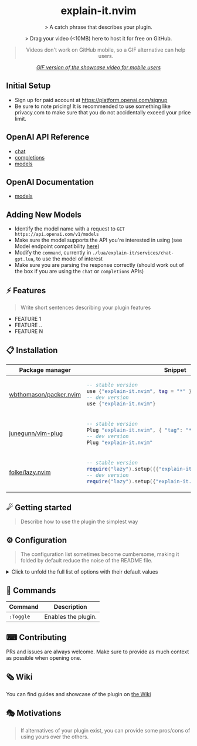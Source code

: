 <p align="center">
  <h1 align="center">explain-it.nvim</h2>
</p>

<p align="center">
    > A catch phrase that describes your plugin.
</p>

<div align="center">
    > Drag your video (<10MB) here to host it for free on GitHub.
</div>

<div align="center">

> Videos don't work on GitHub mobile, so a GIF alternative can help users.

_[GIF version of the showcase video for mobile users](SHOWCASE_GIF_LINK)_

</div>

## Initial Setup

* Sign up for paid account at https://platform.openai.com/signup
* Be sure to note pricing! It is recommended to use something like privacy.com to make sure that you do not accidentally exceed your price limit.

## OpenAI API Reference

* [chat](https://platform.openai.com/docs/api-reference/chat)
* [completions](https://platform.openai.com/docs/api-reference/completions)
* [models](https://platform.openai.com/docs/api-reference/models)

## OpenAI Documentation

* [models](https://platform.openai.com/docs/models/overview)

## Adding New Models

* Identify the model name with a request to `GET https://api.openai.com/v1/models`
* Make sure the model supports the API you're interested in using (see Model endpoint compatibility [here](https://platform.openai.com/docs/models/model-endpoint-compatibility))
* Modify the `command`, currently in `./lua/explain-it/services/chat-gpt.lua`, to use the model of interest
* Make sure you are parsing the response correctly (should work out of the box if you are using the `chat` or `completions` APIs)

## ⚡️ Features

> Write short sentences describing your plugin features

- FEATURE 1
- FEATURE ..
- FEATURE N

## 📋 Installation

<div align="center">
<table>
<thead>
<tr>
<th>Package manager</th>
<th>Snippet</th>
</tr>
</thead>
<tbody>
<tr>
<td>

[wbthomason/packer.nvim](https://github.com/wbthomason/packer.nvim)

</td>
<td>

```lua
-- stable version
use {"explain-it.nvim", tag = "*" }
-- dev version
use {"explain-it.nvim"}
```

</td>
</tr>
<tr>
<td>

[junegunn/vim-plug](https://github.com/junegunn/vim-plug)

</td>
<td>

```lua
-- stable version
Plug "explain-it.nvim", { "tag": "*" }
-- dev version
Plug "explain-it.nvim"
```

</td>
</tr>
<tr>
<td>

[folke/lazy.nvim](https://github.com/folke/lazy.nvim)

</td>
<td>

```lua
-- stable version
require("lazy").setup({{"explain-it.nvim", version = "*"}})
-- dev version
require("lazy").setup({"explain-it.nvim"})
```

</td>
</tr>
</tbody>
</table>
</div>

## ☄ Getting started

> Describe how to use the plugin the simplest way

## ⚙ Configuration

> The configuration list sometimes become cumbersome, making it folded by default reduce the noise of the README file.

<details>
<summary>Click to unfold the full list of options with their default values</summary>

> **Note**: The options are also available in Neovim by calling `:h explain-it.options`

```lua
require("explain-it").setup({
    -- you can copy the full list from lua/explain-it/config.lua
})
```

</details>

## 🧰 Commands

|   Command   |         Description        |
|-------------|----------------------------|
|  `:Toggle`  |     Enables the plugin.    |

## ⌨ Contributing

PRs and issues are always welcome. Make sure to provide as much context as possible when opening one.

## 🗞 Wiki

You can find guides and showcase of the plugin on [the Wiki](https://github.com/trevor/explain-it.nvim/wiki)

## 🎭 Motivations

> If alternatives of your plugin exist, you can provide some pros/cons of using yours over the others.
